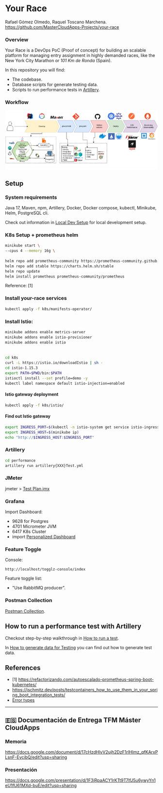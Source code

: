 # Your Race

Rafael Gómez Olmedo, Raquel Toscano Marchena.
https://github.com/MasterCloudApps-Projects/your-race

### Overview
Your Race is a DevOps PoC (Proof of concept) for building an scalable platform for managing entry assignment in highly demanded races, like the New York City Marathon or _101 Km de Ronda_ (Spain).

In this repository you will find:
- The codebase.
- Database scripts for generate testing data.
- Scripts to run performance tests in [Artillery](artillery.io).

### Workflow

!["Your Race DevOps workflow"](./docs/images/your-race-devops-workflow.png)


## Setup

### System requirements
Java 17, Maven, npm, Artillery, Docker, Docker compose, kubectl, Minikube, Helm, PostgreSQL cli.

Check out information in [Local Dev Setup](./docs/local-dev-setup.md) for local development setup.

### K8s Setup + prometheus helm

```sh
minikube start \
--cpus 4 --memory 16g \

helm repo add prometheus-community https://prometheus-community.github.io/helm-charts
helm repo add stable https://charts.helm.sh/stable
helm repo update
helm install prometheus prometheus-community/prometheus
```
Reference: [1] 

### Install your-race services
```sh
kubectl apply -f k8s/manifests-operator/
```

### Install Istio:

```sh
minikube addons enable metrics-server
minikube addons enable istio-provisioner
minikube addons enable istio


cd k8s
curl -L https://istio.io/downloadIstio | sh -
cd istio-1.15.3
export PATH=$PWD/bin:$PATH
istioctl install --set profile=demo -y
kubectl label namespace default istio-injection=enabled
```

#### Istio gateway deployment

```sh
kubectl apply -f k8s/istio/
```

#### Find out Istio gateway

```sh
export INGRESS_PORT=$(kubectl -n istio-system get service istio-ingressgateway -o jsonpath='{.spec.ports[?(@.name=="http2")].nodePort}')
export INGRESS_HOST=$(minikube ip)
echo "http://$INGRESS_HOST:$INGRESS_PORT"
```

### Artillery

```sh
cd performance
artillery run artillery{XXX}Test.yml
```

### JMeter

jmeter > [Test Plan.jmx](/performance/Test%20Plan.jmx)

### Grafana

Import Dashboard:
- 9628 for Postgres
- 4701 Micrometer JVM
- 6417 K8s Cluster
- import [Personalized Dashboard](/grafana/personalized.json)


### Feature Toggle 

Console:
```
http://localhost/togglz-console/index
``` 
Feature toggle list:
- "Use RabbitMQ producer".


### Postman Collection
[Postman Collection](/your-race/your-race.postman_collection.json).


## How to run a performance test with Artillery

Checkout step-by-step walkthrough in [How to run a test](./docs/how-to-run-a-test.md).

In [How to generate data for Testing](./docs/how-to-generate-data-for-testing.md) you can find out how to generate test data.


## References

- [1] https://refactorizando.com/autoescalado-prometheus-spring-boot-kubernetes/
- https://jschmitz.dev/posts/testcontainers_how_to_use_them_in_your_spring_boot_integration_tests/
- [Error types](./docs/error-types.md)
___
## :es: Documentación de Entrega TFM Máster CloudApps

### Memoria

https://docs.google.com/document/d/17cHzdHlvV2ujh2DzF1rlHlmz_qfKArxPLsnF-EycibQ/edit?usp=sharing

### Presentación
https://docs.google.com/presentation/d/1F3jRpaACY1rKTt9T7lfJ5u6ywyYn1eU1fU61MXd-buE/edit?usp=sharing 



